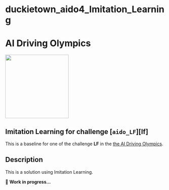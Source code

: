 # duckietown_aido4_Imitation_Learning
 
# AI Driving Olympics

<a href="http://aido.duckietown.org"><img width="200" src="https://www.duckietown.org/wp-content/uploads/2018/12/AIDO_no_text-e1544555660271.png"/></a>


## Imitation Learning for challenge [`aido_LF`][lf]

This is a baseline for one of the challenge **LF** in the [the AI Driving Olympics](http://aido.duckietown.org/).

## Description

This is a solution using Imitation Learning.

:construction_worker:
**Work in progress...**
